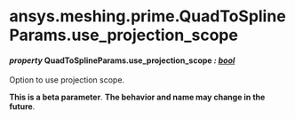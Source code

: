 # ansys.meshing.prime.QuadToSplineParams.use_projection_scope



#### *property* QuadToSplineParams.use_projection_scope *: [bool](https://docs.python.org/3.11/library/functions.html#bool)*

Option to use projection scope.

**This is a beta parameter**. **The behavior and name may change in the future**.

<!-- !! processed by numpydoc !! -->
